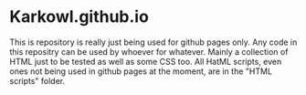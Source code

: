 # Karkowl.github.io

This is repository is really just being used for github pages only.
Any code in this repositry can be used by whoever for whatever.
Mainly a collection of HTML just to be tested as well as some CSS too.
All HatML scripts, even ones not being used in github pages at the moment, are in the "HTML scripts" folder.
